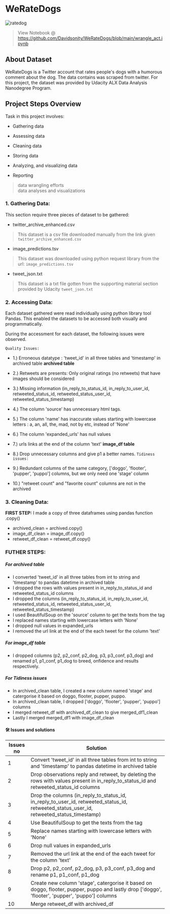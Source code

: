 # WeRateDogs

![ratedog](https://user-images.githubusercontent.com/96771321/215121953-9e0aadf0-b7ed-4d0a-b379-044287622972.jpg)
> View Notebook @ https://github.com/Davidsonity/WeRateDogs/blob/main/wrangle_act.ipynb

## About Dataset
WeRateDogs is a Twitter account that rates people's dogs with a humorous comment about the dog. The data contains was scraped from twitter. For this project, the dataset was provided by Udacity ALX Data Analysis Nanodegree Program.

## Project Steps Overview
Task in this project involves:

- Gathering data

- Assessing data

- Cleaning data

- Storing data

- Analyzing, and visualizing data

- Reporting
> data wrangling efforts \
> data analyses and visualizations


### 1. Gathering Data:
This section require three pieces of dataset to be gathered:

- twitter_archive_enhanced.csv
> This dataset is a csv file downloaded manually from the link given `twitter_archive_enhanced.csv`

- image_predictions.tsv
> This dataset was downloaded using python request library from the url: `image_predictions.tsv`

- tweet_json.txt
> This dataset is a txt file gotten from the supporting material section provided by Udacity `tweet_json.txt`

### 2. Accessing Data:
Each dataset gathered were read individually using python library tool Pandas. This enabled the datasets to be accessed both visually and programmatically.

During the accessment for each dataset, the following issues were observed.

`Quality Issues:`

- 1.) Erroneous datatype : 'tweet_id' in all three tables and 'timestamp' in archived table
**archived table**
- 2.) Retweets are presents: Only original ratings (no retweets) that have images should be considered
- 3.) Missing information (in_reply_to_status_id, in_reply_to_user_id, retweeted_status_id, retweeted_status_user_id, retweeted_status_timestamp)
- 4.) The column 'source' has unnecessary html tags.
- 5.) The column 'name' has inaccurate values starting with lowercase letters : a, an, all, the, mad, not by etc, instead of 'None'
- 6.) The column 'expanded_urls' has null values
- 7.) urls links at the end of the column 'text'
**image_df table**
- 8.) Drop unnecessary columns and give p1 a better names.
`Tidiness issues:`

- 9.) Redundant columns of the same category, ['doggo', 'flooter', 'pupper', 'puppo'] columns, but we only need one 'stage' column
- 10.) "retweet count" and "favorite count" columns are not in the archived
### 3. Cleaning Data:
**FIRST STEP:** I made a copy of three dataframes using pandas function .copy()

- archived_clean = archived.copy()
- image_df_clean = image_df.copy()
- retweet_df_clean = retweet_df.copy()

### FUTHER STEPS:

##### For archived table
- I converted 'tweet_id' in all three tables from int to string and 'timestamp' to pandas datetime in archived table
- I dropped the rows with values present in in_reply_to_status_id and retweeted_status_id columns
- I dropped the columns (in_reply_to_status_id, in_reply_to_user_id, retweeted_status_id, retweeted_status_user_id, retweeted_status_timestamp)
- I used BeautifulSoup on the 'source' column to get the texts from the tag
- I replaced names starting with lowercase letters with 'None'
- I dropped null values in expanded_urls
- I removed the url link at the end of the each tweet for the column 'text'
##### For image_df table
- I dropped columns (p2, p2_conf, p2_dog, p3, p3_conf, p3_dog) and renamed p1, p1_conf, p1_dog to breed, onfidence and results respectively.
##### For Tidiness issues
- In archived_clean table, I created a new column named 'stage' and catergorise it based on doggo, flooter, pupper, puppo.
- In archived_clean table, I dropped ['doggo', 'flooter', 'pupper', 'puppo'] columns
- I merged retweet_df with archived_df_clean to give merged_df1_clean
- Lastly I merged merged_df1 with image_df_clean

#### 🛠 Issues and solutions

|Issues no	| Solution |
| --------- | -------- |
| 1	| Convert 'tweet_id' in all three tables from int to string and 'timestamp' to pandas datetime in archived table |
| 2	| Drop observations reply and retweet, by deleting the rows with values present in in_reply_to_status_id and retweeted_status_id columns |
| 3	| Drop the columns (in_reply_to_status_id, in_reply_to_user_id, retweeted_status_id, retweeted_status_user_id, retweeted_status_timestamp) |
| 4	| Use BeautifulSoup to get the texts from the tag |
| 5	| Replace names starting with lowercase letters with 'None' |
| 6	| Drop null values in expanded_urls |
| 7	| Removed the url link at the end of the each tweet for the column 'text' |
| 8	| Drop p2, p2_conf, p2_dog, p3, p3_conf, p3_dog and rename p1, p1_conf, p1_dog |
| 9	| Create new column 'stage', catergorise it based on doggo, flooter, pupper, puppo and lastly drop ['doggo', 'flooter', 'pupper', 'puppo'] columns |
| 10 | Merge retweet_df with archived_df |
